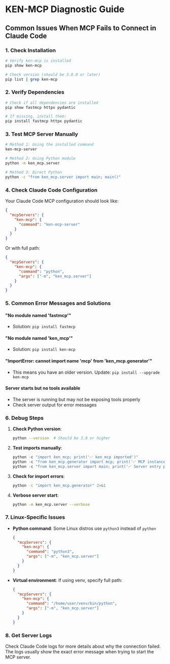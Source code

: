 # KEN-MCP Diagnostic Guide

## Common Issues When MCP Fails to Connect in Claude Code

### 1. **Check Installation**
```bash
# Verify ken-mcp is installed
pip show ken-mcp

# Check version (should be 3.0.0 or later)
pip list | grep ken-mcp
```

### 2. **Verify Dependencies**
```bash
# Check if all dependencies are installed
pip show fastmcp httpx pydantic

# If missing, install them:
pip install fastmcp httpx pydantic
```

### 3. **Test MCP Server Manually**
```bash
# Method 1: Using the installed command
ken-mcp-server

# Method 2: Using Python module
python -m ken_mcp.server

# Method 3: Direct Python
python -c "from ken_mcp.server import main; main()"
```

### 4. **Check Claude Code Configuration**
Your Claude Code MCP configuration should look like:
```json
{
  "mcpServers": {
    "ken-mcp": {
      "command": "ken-mcp-server"
    }
  }
}
```

Or with full path:
```json
{
  "mcpServers": {
    "ken-mcp": {
      "command": "python",
      "args": ["-m", "ken_mcp.server"]
    }
  }
}
```

### 5. **Common Error Messages and Solutions**

#### "No module named 'fastmcp'"
- Solution: `pip install fastmcp`

#### "No module named 'ken_mcp'"
- Solution: `pip install ken-mcp`

#### "ImportError: cannot import name 'mcp' from 'ken_mcp.generator'"
- This means you have an older version. Update: `pip install --upgrade ken-mcp`

#### Server starts but no tools available
- The server is running but may not be exposing tools properly
- Check server output for error messages

### 6. **Debug Steps**
1. **Check Python version**: 
   ```bash
   python --version  # Should be 3.8 or higher
   ```

2. **Test imports manually**:
   ```python
   python -c "import ken_mcp; print('✅ ken_mcp imported')"
   python -c "from ken_mcp.generator import mcp; print('✅ MCP instance loaded')"
   python -c "from ken_mcp.server import main; print('✅ Server entry point OK')"
   ```

3. **Check for import errors**:
   ```bash
   python -c "import ken_mcp.generator" 2>&1
   ```

4. **Verbose server start**:
   ```bash
   python -m ken_mcp.server --verbose
   ```

### 7. **Linux-Specific Issues**

- **Python command**: Some Linux distros use `python3` instead of `python`
  ```json
  {
    "mcpServers": {
      "ken-mcp": {
        "command": "python3",
        "args": ["-m", "ken_mcp.server"]
      }
    }
  }
  ```

- **Virtual environment**: If using venv, specify full path:
  ```json
  {
    "mcpServers": {
      "ken-mcp": {
        "command": "/home/user/venv/bin/python",
        "args": ["-m", "ken_mcp.server"]
      }
    }
  }
  ```

### 8. **Get Server Logs**
Check Claude Code logs for more details about why the connection failed. The logs usually show the exact error message when trying to start the MCP server.